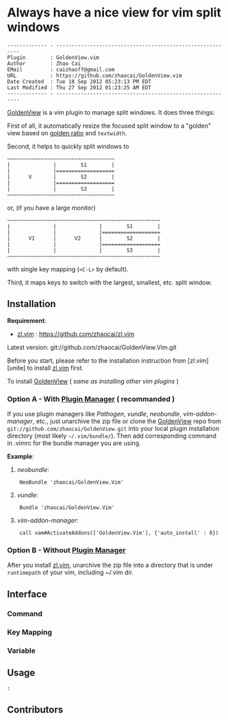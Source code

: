 # Always have a nice view for vim split windows

    ------------- - ----------------------------------------------------------
    Plugin        : GoldenView.vim
    Author        : Zhao Cai
    EMail         : caizhaoff@gmail.com
    URL           : https://github.com/zhaocai/GoldenView.vim
    Date Created  : Tue 18 Sep 2012 05:23:13 PM EDT
    Last Modified : Thu 27 Sep 2012 01:23:25 AM EDT
    ------------- - ----------------------------------------------------------

[GoldenView][GoldenView] is a vim plugin to manage split windows. It does three things:

First of all, it automatically resize the focused split window to a "golden" view based on [golden ratio][golden-ratio-wikipedia] and `textwidth`.

Second, it helps to quickly split windows to

    ~~~~~~~~~~~~~~~~~~~~~~~~~~~~~~~~~~~
    |              |        S1        |
    |              |===================
    |      V       |        S2        |
    |              |===================
    |              |        S3        |
    ~~~~~~~~~~~~~~~~~~~~~~~~~~~~~~~~~~~

or, (if you have a large monitor)

    ~~~~~~~~~~~~~~~~~~~~~~~~~~~~~~~~~~~~~~~~~~~~~~~~~~
    |              |              |        S1        |
    |              |              |===================
    |      V1      |      V2      |        S2        |
    |              |              |===================
    |              |              |        S3        |
    ~~~~~~~~~~~~~~~~~~~~~~~~~~~~~~~~~~~~~~~~~~~~~~~~~~

with single key mapping (`<C-L>` by default).



Third, it maps keys to switch with the largest, smallest, etc. split window.





## Installation

**Requirement**:

+ [zl.vim][zl] : https://github.com/zhaocai/zl.vim

Latest version: git://github.com/zhaocai/GoldenView.Vim.git

Before you start, please refer to the installation instruction from [zl.vim][unite] to install [zl.vim][zl] first.

To install [GoldenView][GoldenView] ( *same as installing other vim plugins* )


### **Option A** - With [Plugin Manager][vim-plugin-manager] ( **recommanded** )

If you use plugin managers like *Pathogen*, *vundle*,
*neobundle*, *vim-addon-manager*, etc., just unarchive the zip file or clone the
[GoldenView][GoldenView] repo from
`git://github.com/zhaocai/GoldenView.git` into your local plugin installation directory
(most likely `~/.vim/bundle/`). Then add corresponding command in .vimrc for the
bundle manager you are using.


**Example**:

1. *neobundle*:

```vim
    NeoBundle 'zhaocai/GoldenView.Vim'
```

2. *vundle*:

```vim
    Bundle 'zhaocai/GoldenView.Vim'
```


3. *vim-addon-manager*:

```vim
    call vam#ActivateAddons(['GoldenView.Vim'], {'auto_install' : 0})
```


### **Option B** - Without [Plugin Manager][vim-plugin-manager]

After you install [zl.vim][zl], unarchive the zip file into a directory
that is under `runtimepath` of your vim, including ~/.vim dir.


## Interface

### Command 
### Key Mapping
### Variable 

## Usage

    :


## Contributors



[dwm]: http://www.vim.org/scripts/script.php?script_id=4186
[golden-ratio-plugin]: http://www.vim.org/scripts/script.php?script_id=3690
[golden-ratio-wikipedia]: http://en.wikipedia.org/wiki/Golden_ratio
[zl]: https://github.com/zhaocai/zl.vim "zl.vim vim script library"
[GoldenView]: https://github.com/zhaocai/GoldenView.Vim "GoldenView Vim Plugin"
[vim-plugin-manager]: http://vim-scripts.org/vim/tools.html "Vim Plugin Manangers"
